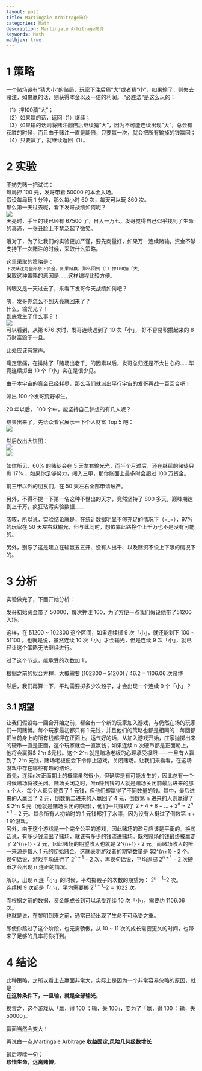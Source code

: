 ```yaml
---
layout: post
title: Martingale Arbitrage简介  
categories: Math
description: Martingale Arbitrage简介  
keywords: Math
mathjax: true
---
```


# 1 策略
一个赌场设有“猜大小”的赌局，玩家下注后猜“大”或者猜“小”，如果输了，则失去赌注，如果赢的话，则获得本金以及一倍的利润。 “必胜法”是这么玩的：  

（1）押100猜“大”；  
（2）如果赢的话，返回（1）继续；  
（3）如果输的话则将赌注翻倍后继续猜“大”，因为不可能连续出现“大”，总会有获胜的时候，而且由于赌注一直是翻倍，只要赢一次，就会把所有输掉的钱赢回；  
（4）只要赢了，就继续返回（1）。  

# 2 实验
不妨先赌一把试试：  
每局押 100 元，发哥带着 50000 的本金入场。  
假设每局玩 1 分钟，那么每小时 60 次，每天可以玩 360 次。  
那么第一天过去呢，看下发哥战绩如何呢？  
![](/images/posts/2021/martingale/1.png)  
天亮时，手里的钱已经有 67500 了，日入一万七，发哥觉得自己似乎找到了生命的真谛，一张丑脸上不禁泛起了微笑。  

哦对了，为了让我们的实验更加严谨，要先商量好，如果万一连续赌输，资金不够支持下一次赌注的时候，采取什么策略。  

这里采取的策略是：  
`下次赌注为全部余下资金，如果赌赢，那么回到（1）押100猜「大」`  
采取这种策略的原因是……这样编程比较方便。  

转眼又是一天过去了，来看下发哥今天战绩如何吧？  

咦，发哥你怎么不到天亮就回来了？  
什么，输光光？！  
到底发生了什么事？！  
![](/images/posts/2021/martingale/2.png)  
可以看到，从第 676 次时，发哥连续遇到了 10 次「小」， 好不容易积攒起来的 8 万财富毁于一旦。  

此处应该有掌声。  

痛定思痛，在排除了「赌场出老千」的因素以后，发哥总归还是不太甘心的……毕竟连续掷出 10 个「小」实在是很少见。  

由于本宇宙的资金已经耗尽，那么我们就派出平行宇宙的发哥再战一百回合吧！  

派出 100 个发哥荒野求生。  

20 年以后， 100 个中，能坚持自己梦想的有几人呢？  

结果出来了，先给众看官展示一下个人财富 Top 5 吧：  
![](/images/posts/2021/martingale/3.png)  

然后放出大饼图：  
![](/images/posts/2021/martingale/4.png)  
![](/images/posts/2021/martingale/5.png)  

如你所见，60% 的赌徒会在 5 天左右输光光，而半个月过后，还在继续的赌徒只剩 17% ，如果你足够努力，闯入三甲，那你账面上最多时会超过 100 万资金。  

前三甲以外的朋友们，在 50 天左右全部申请破产。  

另外，不得不提一下第一名这种不世出的天才，竟然坚持了 800 多天，巅峰期达到上千万，疯狂玷污实验数据……  

咳咳，所以说，实验结论就是，在统计数据明显不够充足的情况下（=_=），97% 的玩家在 50 天左右就输光，但与此同时，想依靠此路挣个上千万也不是没有可能的。  

另外，别忘了这是建立在输赢五五开、没有人出千、以及赌资不设上下限的情况下的。  

# 3 分析  
实验做完了，下面开始分析：  

发哥初始资金带了 50000，每次押注 100，为了方便一点我们假设他带了51200 入场。  

这样，在 51200 ~ 102300 这个区间，如果连续掷 9 次「小」，就还能剩下 100 ~ 51100 。也就是说，虽然连续 10 次「小」才会输光，但是连续 9 次「小」，就已经让这个策略无法继续进行。  

过了这个节点，能承受的次数加 1 。  

根据之前的拟合方程，大概需要 (102300 – 51200) / 46.2 = 1106.06 次赌博  


然后，我们再算一下，平均需要掷多少次骰子，才会出现一个连续 9 个「小」？  
## 3.1 期望  
让我们假设每一回合开始之前，都会有一个新的玩家加入游戏，与仍然在场的玩家们一同赌博。每个玩家最初都只有 1 元钱，并且他们的策略也都是相同的：每回都把当前身上的所有钱都押在正面上。运气好的话，从加入游戏开始，庄家抛掷出来的硬币一直是正面，这个玩家就会一直赢钱；如果连续 n 次硬币都是正面朝上，他将会赢得$ 2^n $元钱。这个 2^n 就是赌场老板的心理承受极限——一旦有人赢到了 2^n 元钱，赌场老板便会下令停止游戏，关闭赌场。让我们来看看，在这场游戏中存在哪些有趣的结论。  
首先，连续n次正面朝上的概率虽然很小，但确实是有可能发生的，因此总有一个时候赌场将被关闭。赌场关闭之时，唯n赚到钱的人就是赌场关闭前最后进来的那 n 个人。每个人都只花费了 1 元钱，但他们却赢得了不同数量的钱。其中，最后进来的人赢回了 2 元，倒数第二进来的人赢回了 4 元，倒数第 n 进来的人则赢得了 $ 2^n $ 元（他就是赌场关闭的原因），他们一共赚取了 $2 + 4 + 8 + … + 2^n = 2^{n+1} - 2$ 元。其余所有人初始时的 1 元钱都打了水漂，因为没有人挺过了倒数第 n + 1 轮游戏。  
另外，由于这个游戏是一个完全公平的游戏，因此赌场的盈亏应该是平衡的。换句话说，有多少钱流出了赌场，就该有多少的钱流进赌场。既然赌场的钱最终被赢走了 2^{n+1} - 2 元，因此赌场的期望收入也就是 2^{n+1} - 2 元。而赌场收入的唯一来源是每人 1 元的初始赌金，这就表明游戏者的期望数量是 $2^{n+1} - 2 个。换句话说，游戏平均进行了 $2^{n+1} - 2$ 次。再换句话说，平均抛掷 $2^{n+1} - 2$ 次硬币才会出现 n 连正的情况。  

所以，出现 n 连「小」的时候，平均掷骰子的次数的期望为： $2^{n + 1} – 2$ 次。  
连续掷 9 次都是「小」，平均需要掷 $2^{9 + 1} – 2 = 1022$ 次。  

而根据之前的数据，资金能成长到可以承受连续 10 次「小」，需要约 1106.06 次。  
也就是说，在黎明到来之前，通常已经出现了生命不可承受之重。  

即使你熬过了这个阶段，也无需骄傲，从 10 ~ 11 次的成长需要更久的时间，也带来了足够的几率将你打到。  

# 4 结论
此种策略，之所以看上去赢面非常大，实际上是因为一个非常容易忽略的原因，就是：  
**在这种条件下，一旦输，就是全部输光**。  

换言之，这个游戏从「赢，得 100 ；输，失 100」，变为了「赢，得 100 ；输，失 50000」。  

赢面当然会变大！  

再说白一点,Martingale Arbitrage **收益固定,风险几何级数增长**  

最后啰嗦一句：  
**珍惜生命，远离赌博**。  
